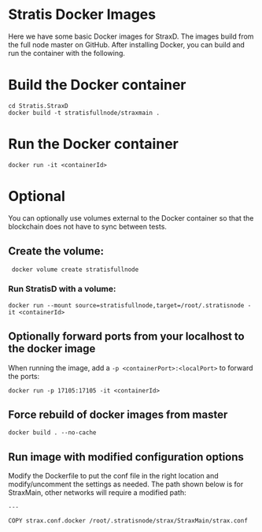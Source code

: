 # Stratis Docker Images

Here we have some basic Docker images for StraxD. The images build from the full node master on GitHub. After installing Docker, you can build and run the container with the following. 

# Build the Docker container 

```
cd Stratis.StraxD
docker build -t stratisfullnode/straxmain . 
```

# Run the Docker container
```
docker run -it <containerId>
```

# Optional

You can optionally use volumes external to the Docker container so that the blockchain does not have to sync between tests. 

## Create the volume:

```
 docker volume create stratisfullnode
```

### Run StratisD with a volume:
```
docker run --mount source=stratisfullnode,target=/root/.stratisnode -it <containerId>
```

## Optionally forward ports from your localhost to the docker image

When running the image, add a `-p <containerPort>:<localPort>` to forward the ports:

```
docker run -p 17105:17105 -it <containerId>
```

## Force rebuild of docker images from master
```
docker build . --no-cache 
```

## Run image with modified configuration options

Modify the Dockerfile to put the conf file in the right location and modify/uncomment the settings as needed.
The path shown below is for StraxMain, other networks will require a modified path:

``` 
---

COPY strax.conf.docker /root/.stratisnode/strax/StraxMain/strax.conf

``` 
